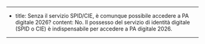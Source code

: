 ---
  - title: Senza il servizio SPID/CIE, è comunque possibile accedere a PA digitale 2026?
    content: No. Il possesso del servizio di identità digitale (SPID o CIE) è indispensabile per accedere a PA digitale 2026.
---